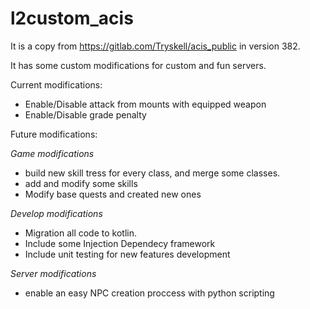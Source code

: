 # l2custom_acis

It is a copy from https://gitlab.com/Tryskell/acis_public in version 382.

It has some custom modifications for custom and fun servers.

Current modifications:

 - Enable/Disable attack from mounts with equipped weapon
 - Enable/Disable grade penalty

Future modifications:

 *Game modifications*

 - build new skill tress for every class, and merge some classes.
 - add and modify some skills
 - Modify base quests and created new ones

 *Develop modifications*

 - Migration all code to kotlin.
 - Include some Injection Dependecy framework
 - Include unit testing for new features development

 *Server modifications*

 - enable an easy NPC creation proccess with python scripting
